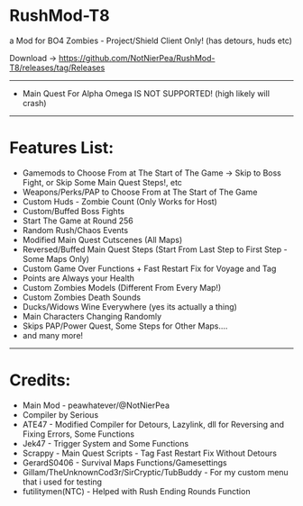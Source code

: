 # RushMod-T8
a Mod for BO4 Zombies - Project/Shield Client Only! (has detours, huds etc)

Download -> https://github.com/NotNierPea/RushMod-T8/releases/tag/Releases

------------------

- Main Quest For Alpha Omega IS NOT SUPPORTED! (high likely will crash)

------------------

# Features List:

- Gamemods to Choose From at The Start of The Game -> Skip to Boss Fight, or Skip Some Main Quest Steps!, etc
- Weapons/Perks/PAP to Choose From at The Start of The Game
- Custom Huds - Zombie Count (Only Works for Host)
- Custom/Buffed Boss Fights
- Start The Game at Round 256
- Random Rush/Chaos Events
- Modified Main Quest Cutscenes (All Maps)
- Reversed/Buffed Main Quest Steps (Start From Last Step to First Step - Some Maps Only)
- Custom Game Over Functions + Fast Restart Fix for Voyage and Tag
- Points are Always your Health
- Custom Zombies Models (Different From Every Map!)
- Custom Zombies Death Sounds
- Ducks/Widows Wine Everywhere (yes its actually a thing)
- Main Characters Changing Randomly
- Skips PAP/Power Quest, Some Steps for Other Maps....
- and many more!

------------------

# Credits:
- Main Mod - peawhatever/@NotNierPea
- Compiler by Serious
- ATE47 - Modified Compiler for Detours, Lazylink, dll for Reversing and Fixing Errors, Some Functions
- Jek47 - Trigger System and Some Functions
- Scrappy - Main Quest Scripts - Tag Fast Restart Fix Without Detours
- GerardS0406 - Survival Maps Functions/Gamesettings
- Gillam/TheUnknownCod3r/SirCryptic/TubBuddy - For my custom menu that i used for testing
- futilitymen(NTC) - Helped with Rush Ending Rounds Function


